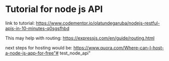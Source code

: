 # Tutorial for node js API

link to tutorial: https://www.codementor.io/olatundegaruba/nodejs-restful-apis-in-10-minutes-q0sgsfhbd

This may help with routing: https://expressjs.com/en/guide/routing.html

next steps for hosting would be: https://www.quora.com/Where-can-I-host-a-node-js-app-for-free"# test_node_api" 
